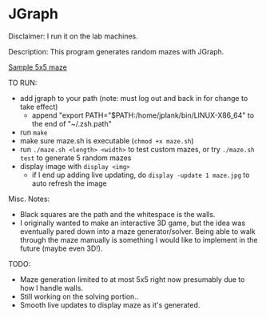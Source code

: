# JGraph

Disclaimer: I run it on the lab machines.

Description:
This program generates random mazes with JGraph.

[Sample 5x5 maze](maze5.jpg)

TO RUN:
- add jgraph to your path (note: must log out and back in for change to take effect)
  - append "export PATH="$PATH:/home/jplank/bin/LINUX-X86_64" to the end of "~/.zsh.path"
- run `make`
- make sure maze.sh is executable (`chmod +x maze.sh`)
- run `./maze.sh <length> <width>` to test custom mazes, or try `./maze.sh test` to generate 5 random mazes
- display image with `display <img>`
  - if I end up adding live updating, do `display -update 1 maze.jpg` to auto refresh the image

Misc. Notes:
- Black squares are the path and the whitespace is the walls.
- I originally wanted to make an interactive 3D game, but the idea was eventually pared
		down into a maze generator/solver. Being able to walk through the maze manually
		is something I would like to implement in the future (maybe even 3D!).

TODO:
- Maze generation limited to at most 5x5 right now presumably due to how I handle walls.
- Still working on the solving portion..
- Smooth live updates to display maze as it's generated.
